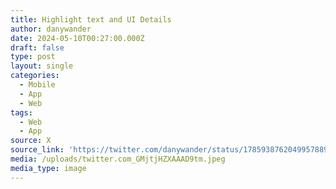 ```yaml
---
title: Highlight text and UI Details
author: danywander
date: 2024-05-10T00:27:00.000Z
draft: false
type: post
layout: single
categories:
  - Mobile
  - App
  - Web
tags:
  - Web
  - App
source: X
source_link: 'https://twitter.com/danywander/status/1785938762049957889'
media: /uploads/twitter.com_GMjtjHZXAAAD9tm.jpeg
media_type: image
---
```


